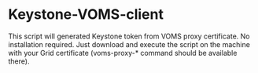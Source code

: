 # Keystone-VOMS-client

This script will generated Keystone token from VOMS proxy certificate. No installation required.
Just download and execute the script on the machine with your Grid certificate (voms-proxy-* command should be available there). 
